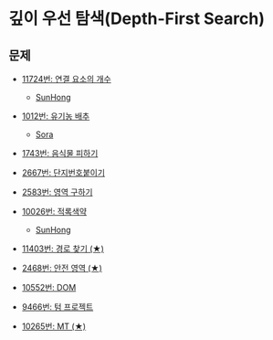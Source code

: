 깊이 우선 탐색(Depth-First Search)
=======

문제
----
 * [11724번: 연결 요소의 개수](https://www.acmicpc.net/problem/11724)
     * [SunHong](https://github.com/SangBeo/algoStudy/blob/master/DFS/SunHong/11724.md)
 * [1012번: 유기농 배추](https://www.acmicpc.net/problem/1012)
    * [Sora](https://github.com/SangBeo/algoStudy/blob/master/DFS/Sora/1012.md)
   
 * [1743번: 음식물 피하기](https://www.acmicpc.net/problem/1743)
 
 * [2667번: 단지번호붙이기](https://www.acmicpc.net/problem/2667)
 
 * [2583번: 영역 구하기](https://www.acmicpc.net/problem/2583)
 
 * [10026번: 적록색약](https://www.acmicpc.net/problem/10026)
    * [SunHong](https://github.com/SangBeo/algoStudy/blob/master/DFS/SunHong/10026.md)
 
 * [11403번: 경로 찾기 (★)](https://www.acmicpc.net/problem/11403)  
 
 * [2468번: 안전 영역 (★)](https://www.acmicpc.net/problem/2468)  
 
 * [10552번: DOM](https://www.acmicpc.net/problem/10552)
 
 * [9466번: 텀 프로젝트](https://www.acmicpc.net/problem/9466)
 
 * [10265번: MT (★)](https://www.acmicpc.net/problem/10265)
